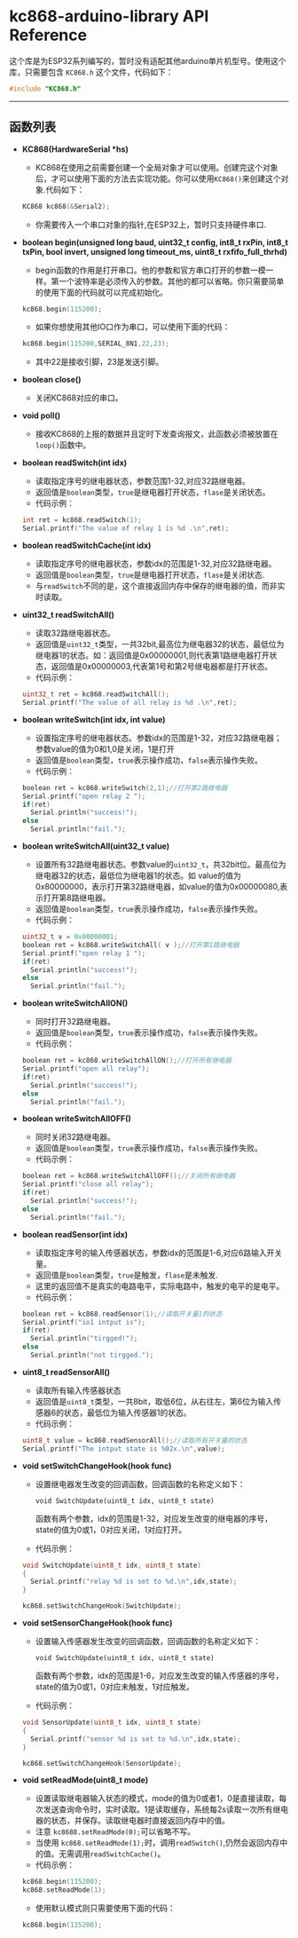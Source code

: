 # kc868-arduino-library  API Reference

这个库是为ESP32系列编写的，暂时没有适配其他arduino单片机型号。使用这个库，只需要包含 `KC868.h` 这个文件，代码如下：

```C++
#include "KC868.h"
```

---

## 函数列表

- **KC868(HardwareSerial \*hs)**

  - KC868在使用之前需要创建一个全局对象才可以使用。创建完这个对象后，才可以使用下面的方法去实现功能。你可以使用`KC868()`来创建这个对象.代码如下：
  
  ```c++
  KC868 kc868(&Serial2);
  ```

  - 你需要传入一个串口对象的指针,在ESP32上，暂时只支持硬件串口.

- **boolean begin(unsigned long baud, uint32_t config, int8_t rxPin, int8_t txPin, bool invert, unsigned long timeout_ms, uint8_t rxfifo_full_thrhd)**

  - begin函数的作用是打开串口。他的参数和官方串口打开的参数一模一样。第一个波特率是必须传入的参数。其他的都可以省略。你只需要简单的使用下面的代码就可以完成初始化。
  
  ```c++
  kc868.begin(115200);
  ```

  - 如果你想使用其他IO口作为串口，可以使用下面的代码：

  ```c++
  kc868.begin(115200,SERIAL_8N1,22,23);
  ```

  - 其中22是接收引脚，23是发送引脚。

- **boolean close()**

  - 关闭KC868对应的串口。
  
- **void poll()**

  - 接收KC868的上报的数据并且定时下发查询报文，此函数必须被放置在`loop()`函数中。
  
- **boolean readSwitch(int idx)**

  - 读取指定序号的继电器状态，参数范围1-32,对应32路继电器。
  - 返回值是`boolean`类型，`true`是继电器打开状态，`flase`是关闭状态。
  - 代码示例：
  
  ```c++
  int ret = kc868.readSwitch(1);
  Serial.printf("The value of relay 1 is %d .\n",ret);
  ```

- **boolean readSwitchCache(int idx)**
  
  - 读取指定序号的继电器状态，参数idx的范围是1-32,对应32路继电器。
  - 返回值是`boolean`类型，`true`是继电器打开状态，`flase`是关闭状态.
  - 与`readSwitch`不同的是，这个直接返回内存中保存的继电器的值，而非实时读取。
  
- **uint32_t readSwitchAll()**

  - 读取32路继电器状态。
  - 返回值是`uint32_t`类型，一共32bit,最高位为继电器32的状态，最低位为继电器1的状态。如：返回值是0x00000001,则代表第1路继电器打开状态，返回值是0x00000003,代表第1号和第2号继电器都是打开状态。
  - 代码示例：
  
  ```c++
  uint32_t ret = kc868.readSwitchAll();
  Serial.printf("The value of all relay is %d .\n",ret);
  ```

- **boolean writeSwitch(int idx, int value)**

  - 设置指定序号的继电器状态。参数idx的范围是1-32，对应32路继电器；参数value的值为0和1,0是关闭，1是打开
  - 返回值是`boolean`类型，`true`表示操作成功，`false`表示操作失败。
  - 代码示例：
  
  ```c++
  boolean ret = kc868.writeSwitch(2,1);//打开第2路继电器
  Serial.printf("open relay 2 ");
  if(ret)
    Serial.println("success!");
  else
    Serial.println("fail.");
  ```

- **boolean writeSwitchAll(uint32_t value)**

  - 设置所有32路继电器状态。参数value的`uint32_t`，共32bit位。最高位为继电器32的状态，最低位为继电器1的状态。如 value的值为0x80000000，表示打开第32路继电器，如value的值为0x00000080,表示打开第8路继电器。
  - 返回值是`boolean`类型，`true`表示操作成功，`false`表示操作失败。
  - 代码示例：
  
  ```c++
  uint32_t v = 0x00000001;
  boolean ret = kc868.writeSwitchAll( v );//打开第1路继电器
  Serial.printf("open relay 1 ");
  if(ret)
    Serial.println("success!");
  else
    Serial.println("fail.");
  ```

- **boolean writeSwitchAllON()**

  - 同时打开32路继电器。
  - 返回值是`boolean`类型，`true`表示操作成功，`false`表示操作失败。
  - 代码示例：
  
  ```c++
  boolean ret = kc868.writeSwitchAllON();//打开所有继电器
  Serial.printf("open all relay");
  if(ret)
    Serial.println("success!");
  else
    Serial.println("fail.");
  ```

- **boolean writeSwitchAllOFF()**

  - 同时关闭32路继电器。
  - 返回值是`boolean`类型，`true`表示操作成功，`false`表示操作失败。
  - 代码示例：
  
  ```c++
  boolean ret = kc868.writeSwitchAllOFF();//关闭所有继电器
  Serial.printf("close all relay");
  if(ret)
    Serial.println("success!");
  else
    Serial.println("fail.");
  ```

- **boolean readSensor(int idx)**

  - 读取指定序号的输入传感器状态，参数idx的范围是1-6,对应6路输入开关量。
  - 返回值是`boolean`类型，`true`是触发，`flase`是未触发.
  - 这里的返回值不是真实的电路电平，实际电路中，触发的电平的是电平。
  - 代码示例：

  ```c++
  boolean ret = kc868.readSensor(1);//读取开关量1的状态
  Serial.printf("io1 intput is");
  if(ret)
    Serial.println("tirgged!");
  else
    Serial.println("not tirgged.");
  ```

- **uint8_t readSensorAll()**

  - 读取所有输入传感器状态
  - 返回值是`uint8_t`类型，一共8bit，取低6位，从右往左，第6位为输入传感器6的状态，最低位为输入传感器1的状态。
  - 代码示例：

  ```c++
  uint8_t value = kc868.readSensorAll();//读取所有开关量的状态
  Serial.printf("The intput state is %02x.\n",value);
  ```

- **void setSwitchChangeHook(hook func)**

  - 设置继电器发生改变的回调函数，回调函数的名称定义如下：

    `void SwitchUpdate(uint8_t idx, uint8_t state)`

    函数有两个参数，idx的范围是1-32，对应发生改变的继电器的序号，state的值为0或1，0对应关闭，1对应打开。
  - 代码示例：

  ```c++
  void SwitchUpdate(uint8_t idx, uint8_t state)
  {
    Serial.printf("relay %d is set to %d.\n",idx,state);
  }

  kc868.setSwitchChangeHook(SwitchUpdate);
  ```

- **void setSensorChangeHook(hook func)**

  - 设置输入传感器发生改变的回调函数，回调函数的名称定义如下：

    `void SwitchUpdate(uint8_t idx, uint8_t state)`

    函数有两个参数，idx的范围是1-6，对应发生改变的输入传感器的序号，state的值为0或1，0对应未触发，1对应触发。
  - 代码示例：

  ```c++
  void SensorUpdate(uint8_t idx, uint8_t state)
  {
    Serial.printf("sensor %d is set to %d.\n",idx,state);
  }

  kc868.setSwitchChangeHook(SensorUpdate);
  ```

- **void setReadMode(uint8_t mode)**

  - 设置读取继电器输入状态的模式，mode的值为0或者1，0是直接读取，每次发送查询命令时，实时读取。1是读取缓存，系统每2s读取一次所有继电器的状态，并保存。读取继电器时直接返回内存中的值。
  - 注意 `kc8688.setReadMode(0);`可以省略不写。
  - 当使用 `kc868.setReadMode(1);`时，调用`readSwitch()`,仍然会返回内存中的值。无需调用`readSwitchCache()`。
  - 代码示例：

  ```c++
  kc868.begin(115200);
  kc868.setReadMode(1);
  ```
  - 使用默认模式则只需要使用下面的代码：

  ```c++
  kc868.begin(115200);
  ```

